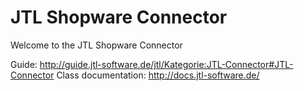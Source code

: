 JTL Shopware Connector
======================

Welcome to the JTL Shopware Connector

Guide: http://guide.jtl-software.de/jtl/Kategorie:JTL-Connector#JTL-Connector
Class documentation: http://docs.jtl-software.de/